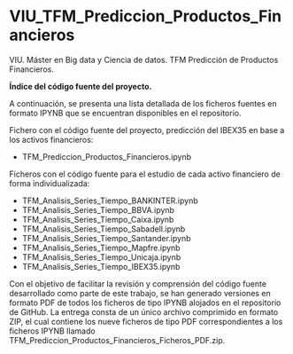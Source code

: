 # VIU_TFM_Prediccion_Productos_Financieros
VIU. Máster en Big data y Ciencia de datos. TFM Predicción de Productos Financieros.

**Índice del código fuente del proyecto.**

A continuación, se presenta una lista detallada de los ficheros fuentes en formato IPYNB que se encuentran disponibles en el repositorio.

Fichero con el código fuente del proyecto, predicción del IBEX35 en base a los activos financieros:

- TFM_Prediccion_Productos_Financieros.ipynb

Ficheros con el código fuente para el estudio de cada activo financiero de forma individualizada: 

- TFM_Analisis_Series_Tiempo_BANKINTER.ipynb
- TFM_Analisis_Series_Tiempo_BBVA.ipynb
- TFM_Analisis_Series_Tiempo_Caixa.ipynb
- TFM_Analisis_Series_Tiempo_Sabadell.ipynb
- TFM_Analisis_Series_Tiempo_Santander.ipynb
- TFM_Analisis_Series_Tiempo_Mapfre.ipynb
- TFM_Analisis_Series_Tiempo_Unicaja.ipynb
- TFM_Analisis_Series_Tiempo_IBEX35.ipynb
  
Con el objetivo de facilitar la revisión y comprensión del código fuente desarrollado como parte de este trabajo, se han generado versiones en formato PDF de todos los ficheros de tipo IPYNB alojados en el repositorio de GitHub. La entrega consta de un único archivo comprimido en formato ZIP, el cual contiene los nueve ficheros de tipo PDF correspondientes a los ficheros IPYNB llamado TFM_Prediccion_Productos_Financieros_Ficheros_PDF.zip.  


